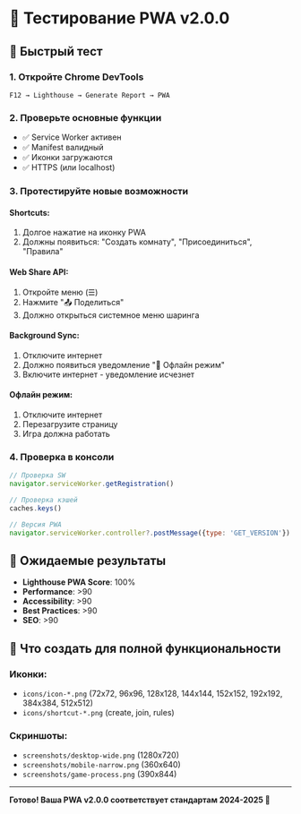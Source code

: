 # 🧪 Тестирование PWA v2.0.0

## 🚀 Быстрый тест

### 1. Откройте Chrome DevTools
```
F12 → Lighthouse → Generate Report → PWA
```

### 2. Проверьте основные функции
- ✅ Service Worker активен
- ✅ Manifest валидный
- ✅ Иконки загружаются
- ✅ HTTPS (или localhost)

### 3. Протестируйте новые возможности

#### Shortcuts:
1. Долгое нажатие на иконку PWA
2. Должны появиться: "Создать комнату", "Присоединиться", "Правила"

#### Web Share API:
1. Откройте меню (☰)
2. Нажмите "📤 Поделиться"
3. Должно открыться системное меню шаринга

#### Background Sync:
1. Отключите интернет
2. Должно появиться уведомление "📱 Офлайн режим"
3. Включите интернет - уведомление исчезнет

#### Офлайн режим:
1. Отключите интернет
2. Перезагрузите страницу
3. Игра должна работать

### 4. Проверка в консоли
```javascript
// Проверка SW
navigator.serviceWorker.getRegistration()

// Проверка кэшей
caches.keys()

// Версия PWA
navigator.serviceWorker.controller?.postMessage({type: 'GET_VERSION'})
```

## 🎯 Ожидаемые результаты

- **Lighthouse PWA Score**: 100%
- **Performance**: >90
- **Accessibility**: >90
- **Best Practices**: >90
- **SEO**: >90

## 🔧 Что создать для полной функциональности

### Иконки:
- `icons/icon-*.png` (72x72, 96x96, 128x128, 144x144, 152x152, 192x192, 384x384, 512x512)
- `icons/shortcut-*.png` (create, join, rules)

### Скриншоты:
- `screenshots/desktop-wide.png` (1280x720)
- `screenshots/mobile-narrow.png` (360x640)
- `screenshots/game-process.png` (390x844)

---

**Готово! Ваша PWA v2.0.0 соответствует стандартам 2024-2025 🎉**